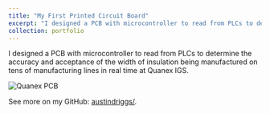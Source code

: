 ```yaml
---
title: "My First Printed Circuit Board"
excerpt: "I designed a PCB with microcontroller to read from PLCs to determine the accuracy and acceptance of the width of insulation being manufactured on tens of manufacturing lines in real time at Quanex IGS. <br/><img src='/images/quanex-pcb.png' alt='Quanex PCB' width='500'>"
collection: portfolio
---
```


I designed a PCB with microcontroller to read from PLCs to determine the accuracy and acceptance of the width of insulation being manufactured on tens of manufacturing lines in real time at Quanex IGS.

![Quanex PCB](/images/quanex-pcb.png)

See more on my GitHub: [austindriggs/](https://github.com/austindriggs/).
